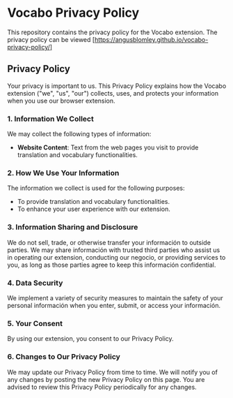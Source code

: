# Vocabo Privacy Policy

This repository contains the privacy policy for the Vocabo extension. The privacy policy can be viewed [https://angusblomley.github.io/vocabo-privacy-policy/]

## Privacy Policy

Your privacy is important to us. This Privacy Policy explains how the Vocabo extension ("we", "us", "our") collects, uses, and protects your information when you use our browser extension.

### 1. Information We Collect
We may collect the following types of information:
- **Website Content**: Text from the web pages you visit to provide translation and vocabulary functionalities.

### 2. How We Use Your Information
The information we collect is used for the following purposes:
- To provide translation and vocabulary functionalities.
- To enhance your user experience with our extension.

### 3. Information Sharing and Disclosure
We do not sell, trade, or otherwise transfer your información to outside parties. We may share información with trusted third parties who assist us in operating our extension, conducting our negocio, or providing services to you, as long as those parties agree to keep this información confidential.

### 4. Data Security
We implement a variety of security measures to maintain the safety of your personal información when you enter, submit, or access your información.

### 5. Your Consent
By using our extension, you consent to our Privacy Policy.

### 6. Changes to Our Privacy Policy
We may update our Privacy Policy from time to time. We will notify you of any changes by posting the new Privacy Policy on this page. You are advised to review this Privacy Policy periodically for any changes.
